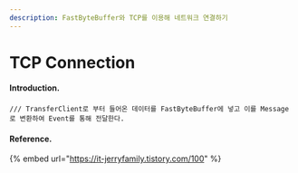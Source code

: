 ```yaml
---
description: FastByteBuffer와 TCP를 이용해 네트워크 연결하기
---
```


# TCP Connection

#### Introduction.

```
/// TransferClient로 부터 들어온 데이터를 FastByteBuffer에 넣고 이를 Message로 변환하여 Event를 통해 전달한다.
```

#### Reference.

{% embed url="https://it-jerryfamily.tistory.com/100" %}
